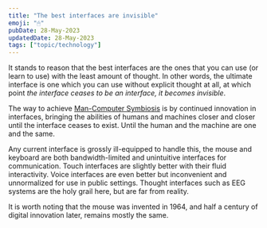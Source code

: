 ```yaml
---
title: "The best interfaces are invisible"
emoji: "🖱"
pubDate: 28-May-2023
updatedDate: 28-May-2023
tags: ["topic/technology"]
---
```


It stands to reason that the best interfaces are the ones that you can use (or learn to use) with the least amount of thought. In other words, the ultimate interface is one which you can use without explicit thought at all, at which point _the interface ceases to be an interface, it becomes invisible_.

The way to achieve [Man-Computer Symbiosis]() is by continued innovation in interfaces, bringing the abilities of humans and machines closer and closer until the interface ceases to exist. Until the human and the machine are one and the same.

Any current interface is grossly ill-equipped to handle this, the mouse and keyboard are both bandwidth-limited and unintuitive interfaces for communication. Touch interfaces are slightly better with their fluid interactivity. Voice interfaces are even better but inconvenient and unnormalized for use in public settings. Thought interfaces such as EEG systems are the holy grail here, but are far from reality.

It is worth noting that the mouse was invented in 1964, and half a century of digital innovation later, remains mostly the same.